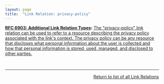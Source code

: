 ```yaml
---
layout: page
title:  "Link Relation: privacy-policy"
---
```


**[RFC 6903: Additional Link Relation Types](/specs/IETF/RFC/6903 "This specification defines a number of additional link relation types that can used for a range of purposes in a variety of applications types."):** [The "privacy-policy" link relation can be used to refer to a resource describing the privacy policy associated with the link's context. The privacy policy can be any resource that discloses what personal information about the user is collected and how that personal information is stored, used, managed, and disclosed to other parties.](http://tools.ietf.org/html/rfc6903#section-4)

<br/>
<hr/>

<p style="text-align: right"><a href="../link-relations">Return to list of all Link Relations</a></p>